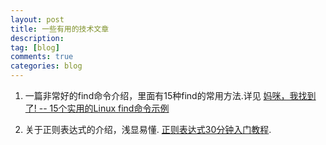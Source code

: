 ```yaml
---
layout: post
title: 一些有用的技术文章
description:  
tag: [blog]
comments: true
categories: blog
---
```


1. 一篇非常好的find命令介绍，里面有15种find的常用方法.详见 [妈咪，我找到了! -- 15个实用的Linux find命令示例](https://www.oschina.net/translate/15-practical-linux-find-command-examples)  

2. 关于正则表达式的介绍，浅显易懂. [正则表达式30分钟入门教程](http://deerchao.net/tutorials/regex/regex.htm). 





